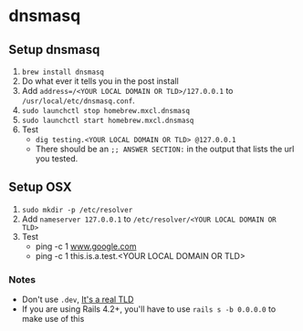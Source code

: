 # dnsmasq

## Setup dnsmasq

1. `brew install dnsmasq`
2. Do what ever it tells you in the post install
3. Add `address=/<YOUR LOCAL DOMAIN OR TLD>/127.0.0.1` to `/usr/local/etc/dnsmasq.conf`.
4. `sudo launchctl stop homebrew.mxcl.dnsmasq`
5. `sudo launchctl start homebrew.mxcl.dnsmasq`
6. Test
    * `dig testing.<YOUR LOCAL DOMAIN OR TLD> @127.0.0.1`
    * There should be an `;; ANSWER SECTION:` in the output that lists the url you tested.

## Setup OSX

1. `sudo mkdir -p /etc/resolver`
2. Add `nameserver 127.0.0.1` to `/etc/resolver/<YOUR LOCAL DOMAIN OR TLD>`
3. Test
    * ping -c 1 www.google.com
    * ping -c 1 this.is.a.test.&lt;YOUR LOCAL DOMAIN OR TLD&gt;

### Notes
* Don't use `.dev`, [It's a real TLD](https://iyware.com/dont-use-dev-for-development/)
* If you are using Rails 4.2+, you'll have to use `rails s -b 0.0.0.0` to make use of this
